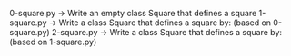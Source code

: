 0-square.py -> Write an empty class Square that defines a square
1-square.py -> Write a class Square that defines a square by: (based on 0-square.py)
2-square.py -> Write a class Square that defines a square by: (based on 1-square.py)

